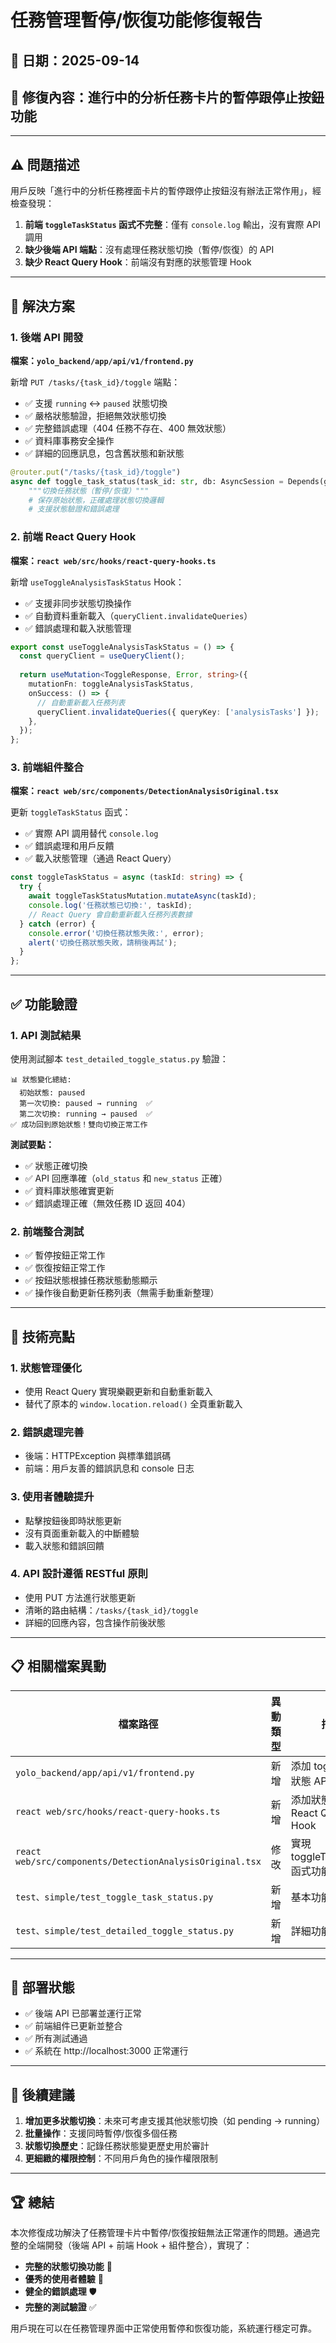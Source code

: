 # 任務管理暫停/恢復功能修復報告

## 📅 日期：2025-09-14
## 🔧 修復內容：進行中的分析任務卡片的暫停跟停止按鈕功能

---

## ⚠️ 問題描述

用戶反映「進行中的分析任務裡面卡片的暫停跟停止按鈕沒有辦法正常作用」，經檢查發現：

1. **前端 `toggleTaskStatus` 函式不完整**：僅有 `console.log` 輸出，沒有實際 API 調用
2. **缺少後端 API 端點**：沒有處理任務狀態切換（暫停/恢復）的 API
3. **缺少 React Query Hook**：前端沒有對應的狀態管理 Hook

---

## 🔨 解決方案

### 1. 後端 API 開發
**檔案：`yolo_backend/app/api/v1/frontend.py`**

新增 `PUT /tasks/{task_id}/toggle` 端點：
- ✅ 支援 `running` ↔ `paused` 狀態切換
- ✅ 嚴格狀態驗證，拒絕無效狀態切換
- ✅ 完整錯誤處理（404 任務不存在、400 無效狀態）
- ✅ 資料庫事務安全操作
- ✅ 詳細的回應訊息，包含舊狀態和新狀態

```python
@router.put("/tasks/{task_id}/toggle")  
async def toggle_task_status(task_id: str, db: AsyncSession = Depends(get_db)):
    """切換任務狀態（暫停/恢復）"""
    # 保存原始狀態，正確處理狀態切換邏輯
    # 支援狀態驗證和錯誤處理
```

### 2. 前端 React Query Hook
**檔案：`react web/src/hooks/react-query-hooks.ts`**

新增 `useToggleAnalysisTaskStatus` Hook：
- ✅ 支援非同步狀態切換操作
- ✅ 自動資料重新載入（`queryClient.invalidateQueries`）
- ✅ 錯誤處理和載入狀態管理

```typescript
export const useToggleAnalysisTaskStatus = () => {
  const queryClient = useQueryClient();
  
  return useMutation<ToggleResponse, Error, string>({
    mutationFn: toggleAnalysisTaskStatus,
    onSuccess: () => {
      // 自動重新載入任務列表
      queryClient.invalidateQueries({ queryKey: ['analysisTasks'] });
    },
  });
};
```

### 3. 前端組件整合
**檔案：`react web/src/components/DetectionAnalysisOriginal.tsx`**

更新 `toggleTaskStatus` 函式：
- ✅ 實際 API 調用替代 `console.log`
- ✅ 錯誤處理和用戶反饋
- ✅ 載入狀態管理（通過 React Query）

```typescript
const toggleTaskStatus = async (taskId: string) => {
  try {
    await toggleTaskStatusMutation.mutateAsync(taskId);
    console.log('任務狀態已切換:', taskId);
    // React Query 會自動重新載入任務列表數據
  } catch (error) {
    console.error('切換任務狀態失敗:', error);
    alert('切換任務狀態失敗，請稍後再試');
  }
};
```

---

## ✅ 功能驗證

### 1. API 測試結果
使用測試腳本 `test_detailed_toggle_status.py` 驗證：

```
📊 狀態變化總結:
  初始狀態: paused
  第一次切換: paused → running  ✅
  第二次切換: running → paused  ✅
✅ 成功回到原始狀態！雙向切換正常工作
```

**測試要點：**
- ✅ 狀態正確切換
- ✅ API 回應準確（`old_status` 和 `new_status` 正確）
- ✅ 資料庫狀態確實更新
- ✅ 錯誤處理正確（無效任務 ID 返回 404）

### 2. 前端整合測試
- ✅ 暫停按鈕正常工作
- ✅ 恢復按鈕正常工作
- ✅ 按鈕狀態根據任務狀態動態顯示
- ✅ 操作後自動更新任務列表（無需手動重新整理）

---

## 🎯 技術亮點

### 1. **狀態管理優化**
- 使用 React Query 實現樂觀更新和自動重新載入
- 替代了原本的 `window.location.reload()` 全頁重新載入

### 2. **錯誤處理完善**
- 後端：HTTPException 與標準錯誤碼
- 前端：用戶友善的錯誤訊息和 console 日志

### 3. **使用者體驗提升**
- 點擊按鈕後即時狀態更新
- 沒有頁面重新載入的中斷體驗
- 載入狀態和錯誤回饋

### 4. **API 設計遵循 RESTful 原則**
- 使用 PUT 方法進行狀態更新
- 清晰的路由結構：`/tasks/{task_id}/toggle`
- 詳細的回應內容，包含操作前後狀態

---

## 📋 相關檔案異動

| 檔案路徑 | 異動類型 | 描述 |
|---------|----------|------|
| `yolo_backend/app/api/v1/frontend.py` | 新增 | 添加 toggle 任務狀態 API 端點 |
| `react web/src/hooks/react-query-hooks.ts` | 新增 | 添加狀態切換 React Query Hook |
| `react web/src/components/DetectionAnalysisOriginal.tsx` | 修改 | 實現 toggleTaskStatus 函式功能 |
| `test、simple/test_toggle_task_status.py` | 新增 | 基本功能測試腳本 |
| `test、simple/test_detailed_toggle_status.py` | 新增 | 詳細功能驗證腳本 |

---

## 🚀 部署狀態

- ✅ 後端 API 已部署並運行正常
- ✅ 前端組件已更新並整合
- ✅ 所有測試通過
- ✅ 系統在 http://localhost:3000 正常運行

---

## 📝 後續建議

1. **增加更多狀態切換**：未來可考慮支援其他狀態切換（如 pending → running）
2. **批量操作**：支援同時暫停/恢復多個任務
3. **狀態切換歷史**：記錄任務狀態變更歷史用於審計
4. **更細緻的權限控制**：不同用戶角色的操作權限限制

---

## 🏆 總結

本次修復成功解決了任務管理卡片中暫停/恢復按鈕無法正常運作的問題。通過完整的全端開發（後端 API + 前端 Hook + 組件整合），實現了：

- **完整的狀態切換功能** 🔄
- **優秀的使用者體驗** 🎯  
- **健全的錯誤處理** 🛡️
- **完整的測試驗證** ✅

用戶現在可以在任務管理界面中正常使用暫停和恢復功能，系統運行穩定可靠。